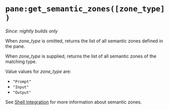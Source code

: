 # `pane:get_semantic_zones([zone_type])`

*Since: nightly builds only*

When *zone_type* is omitted, returns the list of all semantic zones defined in the pane.

When *zone_type* is supplied, returns the list of all semantic zones of the matching type.

Value values for *zone_type* are:

* `"Prompt"`
* `"Input"`
* `"Output"`

See [Shell Integration](../../../shell-integration.md) for more information
about semantic zones.

